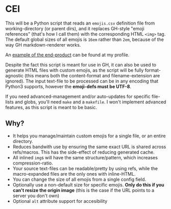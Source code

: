 # CEI

This will be a Python script that reads an `emojis.csv` definition file from working-directory (or parent dirs), and it replaces GH-style "emoji references" (that's how I call them) with the corresponding HTML `<img>` tag. The default global sizes of all emojis is `16em` rather than `2em`, because of the way GH markdown-renderer works.

An [example of the end-product](https://github.com/Rudxain/Rudxain/blob/main/README.md) can be found at my profile.

Despite the fact this script is meant for use in GH, it can also be used to generate HTML files with custom emojis, as the script will be fully format-agnostic (this means both the content-format and filename-extension are ignored). The input text-file to be processed can be in any encoding that Python3 supports, however the **emoji-defs must be UTF-8**.

If you need advanced-management and/or auto-updates for specific file-lists and globs, you'll need `make` and a `makefile`. I won't implement advanced features, as this script is meant to be basic.

## Why?

- It helps you manage/maintain custom emojis for a single file, or an entire directory.
- Reduces bandwith use by ensuring the same exact URL is shared across refs/macros. This has the side-effect of reducing generated cache.
- All inlined `img`s will have the same structure/pattern, which increases compression-ratio.
- Your source text-files can be readable/pretty by using refs, while the macro-expanded files are the only ones with inline-HTML.
- You can change the size of all emojis from a single config field.
- Optionally use a non-default size for specific emojis. **Only do this if you can't resize the origin image** (this is the case if the URL points to a server you don't own)
- Optional `alt` attribute support for accesibility
